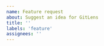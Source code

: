 ```yaml
---
name: Feature request
about: Suggest an idea for GitLens
title: ''
labels: 'feature'
assignees: ''
---
```


<!-- Please search existing issues to avoid creating duplicates. -->

<!-- Describe the feature you'd like. -->
